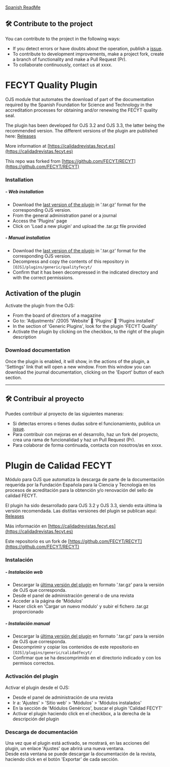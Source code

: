 [Spanish ReadMe](#plugin-de-calidad-fecyt)

## 🛠️ Contribute to the project

You can contribute to the project in the following ways:
- If you detect errors or have doubts about the operation, publish a [issue](#).
- To contribute to development improvements, make a project fork, create a branch of functionality and make a Pull Request (Pr).
- To collaborate continuously, contact us at xxxx.

# FECYT Quality Plugin 
OJS module that automates the download of part of the documentation required by the Spanish Foundation for Science and Technology in the accreditation processes for obtaining and/or renewing the FECYT quality seal.

The plugin has been developed for OJS 3.2 and OJS 3.3, the latter being the recommended version.
The different versions of the plugin are published here: [Releases](/../../releases)

More information at [https://calidadrevistas.fecyt.es](https://calidadrevistas.fecyt.es)

This repo was forked from [https://github.com/FECYT/RECYT](https://github.com/FECYT/RECYT)

### Installation
##### - Web installation

- Download the [last version of the plugin](/../../releases) in '.tar.gz' format for the corresponding OJS version.
- From the general administration panel or a journal
- Access the 'Plugins' page
- Click on 'Load a new plugin' and upload the .tar.gz file provided

##### - Manual installation

- Download the [last version of the plugin](/../../releases) in '.tar.gz' format for the corresponding OJS version.
- Decompress and copy the contents of this repository in `[OJS]/plugins/generic/qualityfecyt/`
- Confirm that it has been decompressed in the indicated directory and with the correct permissions.

## Activation of the plugin

Activate the plugin from the OJS:
- From the board of directors of a magazine
- Go to: 'Adjustments' /2005 'Website'  'Plugins'  'Plugins installed'
- In the section of 'Generic Plugins', look for the plugin 'FECYT Quality'
- Activate the plugin by clicking on the checkbox, to the right of the plugin description

### Download documentation

Once the plugin is enabled, it will show, in the actions of the plugin, a 'Settings' link that will open a new window.
From this window you can download the journal documentation, clicking on the 'Export' button of each section.

---

## 🛠️ Contribuir al proyecto

Puedes contribuir al proyecto de las siguientes maneras:
- Si detectas errores o tienes dudas sobre el funcionamiento, publica un [issue](#).
- Para contribuir con mejoras en el desarrollo, haz un fork del proyecto, crea una rama de funcionalidad y haz un Pull Request (Pr).
- Para colaborar de forma continuada, contacta con nosotros/as en xxxx.

# Plugin de Calidad FECYT

Módulo para OJS que automatiza la descarga de parte de la documentación requerida por la Fundación Española para la Ciencia y Tecnología en los procesos de acreditación para la obtención y/o renovación del sello de calidad FECYT.  

El plugin ha sido desarrollado para OJS 3.2 y OJS 3.3, siendo esta última la versión recomendada.
Las distitas versiones del plugin se publican aquí: [Releases](/../../releases)


Más información en [https://calidadrevistas.fecyt.es](https://calidadrevistas.fecyt.es)

Este repositorio es un fork de [https://github.com/FECYT/RECYT](https://github.com/FECYT/RECYT)

### Instalación
##### - Instalación web

- Descargar la [última versión del plugin](/../../releases) en formato '.tar.gz' para la versión de OJS que corresponda.  
- Desde el panel de administración general o de una revista  
- Acceder a la página de 'Módulos'  
- Hacer click en 'Cargar un nuevo módulo' y subir el fichero .tar.gz proporcionado

##### - Instalación manual  

- Descargar la [última versión del plugin](/../../releases) en formato '.tar.gz' para la versión de OJS que corresponda.  
- Descomprimir y copiar los contenidos de este repositorio en `[OJS]/plugins/generic/calidadfecyt/`
- Confirmar que se ha descomprimido en el directorio indicado y con los permisos correctos. 

### Activación del plugin  

Activar el plugin desde el OJS:  
- Desde el panel de administración de una revista  
- Ir a: 'Ajustes' > 'Sitio web' > 'Módulos' > 'Módulos instalados'  
- En la sección de 'Módulos Genéricos', buscar el plugin 'Calidad FECYT' 
- Activar el plugin haciendo click en el checkbox, a la derecha de la descripción del plugin  

### Descarga de documentación

Una vez que el plugin está activado, se mostrará, en las acciones del plugin, un enlace 'Ajustes' que abrirá una nueva ventana.  
Desde esta ventana se puede descargar la documentación de la revista, haciendo click en el botón 'Exportar' de cada sección.  


